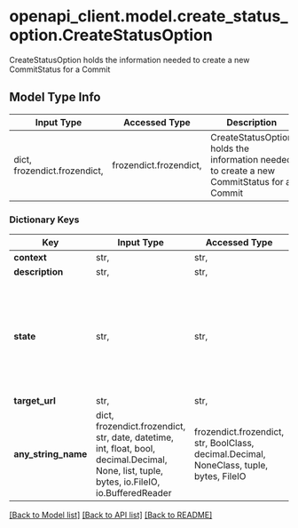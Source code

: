 # openapi_client.model.create_status_option.CreateStatusOption

CreateStatusOption holds the information needed to create a new CommitStatus for a Commit

## Model Type Info
Input Type | Accessed Type | Description | Notes
------------ | ------------- | ------------- | -------------
dict, frozendict.frozendict,  | frozendict.frozendict,  | CreateStatusOption holds the information needed to create a new CommitStatus for a Commit | 

### Dictionary Keys
Key | Input Type | Accessed Type | Description | Notes
------------ | ------------- | ------------- | ------------- | -------------
**context** | str,  | str,  |  | [optional] 
**description** | str,  | str,  |  | [optional] 
**state** | str,  | str,  | CommitStatusState holds the state of a CommitStatus It can be \&quot;pending\&quot;, \&quot;success\&quot;, \&quot;error\&quot;, \&quot;failure\&quot;, and \&quot;warning\&quot; | [optional] 
**target_url** | str,  | str,  |  | [optional] 
**any_string_name** | dict, frozendict.frozendict, str, date, datetime, int, float, bool, decimal.Decimal, None, list, tuple, bytes, io.FileIO, io.BufferedReader | frozendict.frozendict, str, BoolClass, decimal.Decimal, NoneClass, tuple, bytes, FileIO | any string name can be used but the value must be the correct type | [optional]

[[Back to Model list]](../../README.md#documentation-for-models) [[Back to API list]](../../README.md#documentation-for-api-endpoints) [[Back to README]](../../README.md)


